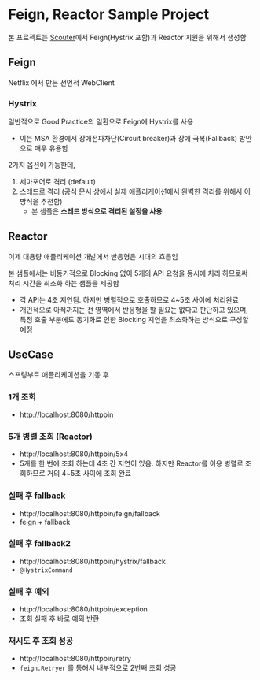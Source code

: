 # Feign, Reactor Sample Project

본 프로젝트는 [Scouter](https://github.com/scouter-project/scouter)에서 Feign(Hystrix 포함)과 Reactor 지원을 위해서 생성함

## Feign

Netflix 에서 만든 선언적 WebClient
    
### Hystrix

일반적으로 Good Practice의 일환으로 Feign에 Hystrix를 사용

* 이는 MSA 환경에서 장애전파차단(Circuit breaker)과 장애 극복(Fallback) 방안으로 매우 유용함 

2가지 옵션이 가능한데,

1. 세마포어로 격리 (default)
2. 스레드로 격리 (공식 문서 상에서 실제 애플리케이션에서 완벽한 격리를 위해서 이 방식을 추천함)
    * 본 샘플은 **스레드 방식으로 격리된 설정을 사용**

## Reactor

이제 대용량 애플리케이션 개발에서 반응형은 시대의 흐름임

본 샘플에서는 비동기적으로 Blocking 없이 5개의 API 요청을 동시에 처리 하므로써 처리 시간을 최소화 하는 샘플을 제공함
* 각 API는 4초 지연됨. 하지만 병렬적으로 호출하므로 4~5초 사이에 처리완료
* 개인적으로 아직까지는 전 영역에서 반응형을 할 필요는 없다고 판단하고 있으며, 특정 호출 부분에도 동기화로 인한 Blocking 지연을 최소화하는 방식으로 구성할 예정

## UseCase

스프링부트 애플리케이션을 기동 후

### 1개 조회
 
* http://localhost:8080/httpbin

### 5개 병렬 조회 (Reactor)

* http://localhost:8080/httpbin/5x4
* 5개를 한 번에 조회 하는데 4초 간 지연이 있음. 하지만 Reactor를 이용 병렬로 조회하므로 거의 4~5초 사이에 조회 완료

### 실패 후 fallback

* http://localhost:8080/httpbin/feign/fallback
* feign + fallback

### 실패 후 fallback2

* http://localhost:8080/httpbin/hystrix/fallback
* `@HystrixCommand`

### 실패 후 예외 

* http://localhost:8080/httpbin/exception
* 조회 실패 후 바로 예외 반환

### 재시도 후 조회 성공

* http://localhost:8080/httpbin/retry
* `feign.Retryer` 를 통해서 내부적으로 2번째 조회 성공


